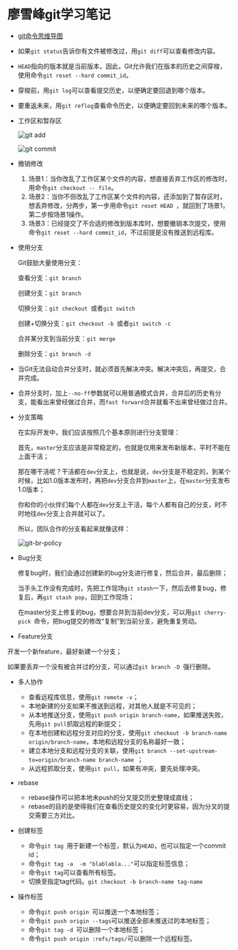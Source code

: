 # 廖雪峰git学习笔记



- [git命令思维导图](https://www.processon.com/mindmap/5df9b79ee4b0cfc88c3e63df)

- 如果`git status`告诉你有文件被修改过，用`git diff`可以查看修改内容。

- `HEAD`指向的版本就是当前版本，因此，Git允许我们在版本的历史之间穿梭，使用命令`git reset --hard commit_id`。

- 穿梭前，用`git log`可以查看提交历史，以便确定要回退到哪个版本。

- 要重返未来，用`git reflog`查看命令历史，以便确定要回到未来的哪个版本。

- 工作区和暂存区

  ![git add](https://www.liaoxuefeng.com/files/attachments/919020074026336/0)

  ![git commit](https://www.liaoxuefeng.com/files/attachments/919020100829536/0)


- 撤销修改

  1. 场景1：当你改乱了工作区某个文件的内容，想直接丢弃工作区的修改时，用命令`git checkout -- file`。
  2. 场景2：当你不但改乱了工作区某个文件的内容，还添加到了暂存区时，想丢弃修改，分两步，第一步用命令`git reset HEAD `，就回到了场景1，第二步按场景1操作。
  3. 场景3：已经提交了不合适的修改到版本库时，想要撤销本次提交，使用命令`git reset --hard commit_id`，不过前提是没有推送到远程库。
  
-  使用分支

   Git鼓励大量使用分支：

   查看分支：`git branch`

   创建分支：`git branch `

   切换分支：`git checkout `或者`git switch `

   创建+切换分支：`git checkout -b `或者`git switch -c `

   合并某分支到当前分支：`git merge `

   删除分支：`git branch -d `


- 当Git无法自动合并分支时，就必须首先解决冲突。解决冲突后，再提交，合并完成。

- 合并分支时，加上`--no-ff`参数就可以用普通模式合并，合并后的历史有分支，能看出来曾经做过合并，而`fast forward`合并就看不出来曾经做过合并。

- 分支策略

  在实际开发中，我们应该按照几个基本原则进行分支管理：

  首先，`master`分支应该是非常稳定的，也就是仅用来发布新版本，平时不能在上面干活；

  那在哪干活呢？干活都在`dev`分支上，也就是说，`dev`分支是不稳定的，到某个时候，比如1.0版本发布时，再把`dev`分支合并到`master`上，在`master`分支发布1.0版本；

  你和你的小伙伴们每个人都在`dev`分支上干活，每个人都有自己的分支，时不时地往`dev`分支上合并就可以了。

  所以，团队合作的分支看起来就像这样：

  ![git-br-policy](https://www.liaoxuefeng.com/files/attachments/919023260793600/0)

- Bug分支

  修复bug时，我们会通过创建新的bug分支进行修复，然后合并，最后删除；

  当手头工作没有完成时，先把工作现场`git stash`一下，然后去修复bug，修复后，再`git stash pop`，回到工作现场；

  在master分支上修复的bug，想要合并到当前dev分支，可以用`git cherry-pick `命令，把bug提交的修改“复制”到当前分支，避免重复劳动。

-  Feature分支

  开发一个新feature，最好新建一个分支；

  如果要丢弃一个没有被合并过的分支，可以通过`git branch -D `强行删除。

- 多人协作

  - 查看远程库信息，使用`git remote -v`；
  - 本地新建的分支如果不推送到远程，对其他人就是不可见的；
  - 从本地推送分支，使用`git push origin branch-name`，如果推送失败，先用`git pull`抓取远程的新提交；
  - 在本地创建和远程分支对应的分支，使用`git checkout -b branch-name origin/branch-name`，本地和远程分支的名称最好一致；
  - 建立本地分支和远程分支的关联，使用`git branch --set-upstream-to=origin/branch-name branch-name `；
  - 从远程抓取分支，使用`git pull`，如果有冲突，要先处理冲突。

- rebase


  - rebase操作可以把本地未push的分叉提交历史整理成直线；
  - rebase的目的是使得我们在查看历史提交的变化时更容易，因为分叉的提交需要三方对比。

- 创建标签

  - 命令`git tag `用于新建一个标签，默认为`HEAD`，也可以指定一个commit id；
  - 命令`git tag -a  -m "blablabla..."`可以指定标签信息；
  - 命令`git tag`可以查看所有标签。
  - 切换至指定tag代码。`git checkout -b branch-name tag-name`

- 操作标签

  - 命令`git push origin `可以推送一个本地标签；
  - 命令`git push origin --tags`可以推送全部未推送过的本地标签；
  - 命令`git tag -d `可以删除一个本地标签；
  - 命令`git push origin :refs/tags/`可以删除一个远程标签。